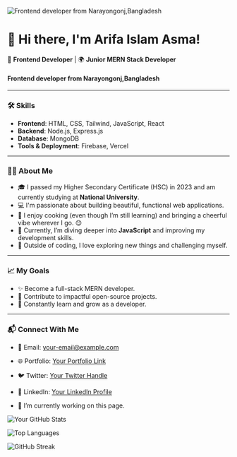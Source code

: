 
![ Frontend developer from Narayongonj,Bangladesh](https://i.ibb.co/f44scvK/github.jpg)
# 👋 Hi there, I'm Arifa Islam Asma!

🌟 **Frontend Developer** | 🌍 **Junior MERN Stack Developer**
####  Frontend developer from Narayongonj,Bangladesh
---

### 🛠 **Skills**
- **Frontend**: HTML, CSS, Tailwind, JavaScript, React
- **Backend**: Node.js, Express.js
- **Database**: MongoDB
- **Tools & Deployment**: Firebase, Vercel

---

### 👩‍🎓 **About Me**
- 🎓 I passed my Higher Secondary Certificate (HSC) in 2023 and am currently studying at **National University**.
- 💻 I'm passionate about building beautiful, functional web applications.
- 🍳 I enjoy cooking (even though I’m still learning) and bringing a cheerful vibe wherever I go. 😊
- 🌱 Currently, I’m diving deeper into **JavaScript** and improving my development skills.
- 🧩 Outside of coding, I love exploring new things and challenging myself.

---

### 📈 **My Goals**
- ✨ Become a full-stack MERN developer.
- 🚀 Contribute to impactful open-source projects.
- 📖 Constantly learn and grow as a developer.

---

### 📬 **Connect With Me**
- 💌 Email: [your-email@example.com](mailto:your-email@example.com)
- 🌐 Portfolio: [Your Portfolio Link](#)
- 🐦 Twitter: [Your Twitter Handle](#)
- 🔗 LinkedIn: [Your LinkedIn Profile](#)

- 🔭 I’m currently working on this page.

![Your GitHub Stats](https://github-readme-stats.vercel.app/api?username=minajarifa&show_icons=true&theme=radical)



![Top Languages](https://github-readme-stats.vercel.app/api/top-langs/?username=minajarifa&theme=radical)




![GitHub Streak](https://streak-stats.demolab.com?user=minajarifa&theme=radical)

